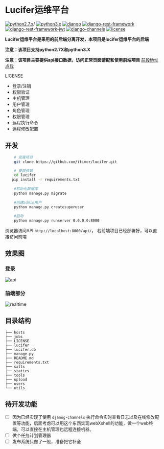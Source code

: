 # Lucifer运维平台 #

[![python2.7.x](https://img.shields.io/badge/python-2.7.X-brightgreen.svg)](https://www.python.org/)/
[![python3.x](https://img.shields.io/badge/python-3.X-brightgreen.svg)](https://www.python.org/)
[![django](https://img.shields.io/badge/django-1.11.4-brightgreen.svg)](https://www.djangoproject.com/)
[![django-rest-framework](https://img.shields.io/badge/djangorestframework-3.6.3-brightgreen.svg)](http://www.django-rest-framework.org/)
[![django-rest-framework-jwt](https://img.shields.io/badge/djangorestframeworkjwt-1.11.0-brightgreen.svg)](https://github.com/GetBlimp/django-rest-framework-jwt)
[![django-channels](https://img.shields.io/badge/channels-1.1.8-brightgreen.svg)](https://channels.readthedocs.io/en/stable/)
[![license](https://img.shields.io/github/license/mashape/apistatus.svg)](https://github.com/itimor/lucifer-frontend/blob/master/LICENSE)

**Lucifer运维平台是采用的前后端分离开发，本项目是lucifer运维平台的后端**

**注意：该项目支持python2.7X和python3.X**

**注意：该项目主要提供api接口数据，访问正常页面请配和使用前端项目** [前段地址点我](https://github.com/itimor/lucifer-frontend.git)

LICENSE
- 登录/注销
- 权限验证
- 主机管理
- 用户管理
- 角色管理
- 权限管理
- 远程执行命令
- 远程修改配置

## 开发
```bash
    # 克隆项目
    git clone https://github.com/itimor/lucifer.git

    # 安装依赖
    cd lucifer
   pip install -r requirements.txt
 
    #初始化数据库
    python manage.py migrate
    
    #创建admin用户
    python manage.py createsuperuser 
    
    #启动
    python manage.py runserver 0.0.0.0:8000

```
浏览器访问API `http://localhost:8000/api/`， 若前端项目已经部署好，可以直接访问前端

## 效果图

### 登录
![api](https://github.com/itimor/lucifer/blob/master/statics/images/api.png)

### 前端部分
![realtime](https://github.com/itimor/lucifer/blob/master/statics/images/realtime.gif)

## 目录结构
```shell
├── hosts                      
├── jobs
├── LICENSE
├── lucifer
├── lucifer.db
├── manage.py
├── README.md
├── requirements.txt
├── salts
├── statics
├── tools
├── upload
├── users
└── utils

```

## 待开发功能
- [ ] 因为已经实现了使用 `djanog-channels` 执行命令实时查看日志以及在线修改配置等功能，后面考虑可以用这个东西实现webXshell的功能，做一个web终端，可以直接在主机管理也远程连接机器。
- [ ] 做个任务计划管理器
- [ ] 发布系统只做了一般，准备把它补全